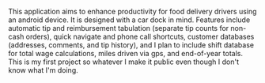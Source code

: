 This application aims to enhance productivity for food delivery drivers using an android device. It is designed with a car dock in mind. Features include automatic tip and reimbursement tabulation (separate tip counts for non-cash orders), quick navigate and phone call shortcuts, customer databases (addresses, comments, and tip history), and I plan to include shift database for total wage calculations, miles driven via gps, and end-of-year totals. This is my first project so whatever I make it public even though I don't know what I'm doing.